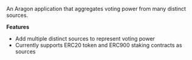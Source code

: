 An Aragon application that aggregates voting power from many distinct sources.

**Features**
- Add multiple distinct sources to represent voting power
- Currently supports ERC20 token and ERC900 staking contracts as sources
